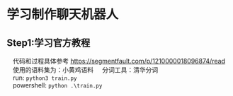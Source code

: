 # 学习制作聊天机器人
## Step1:学习官方教程
&emsp;代码和过程具体参考  https://segmentfault.com/p/1210000018096874/read  
&emsp;使用的语料集为：小黄鸡语料 &nbsp; &nbsp; 分词工具：清华分词  
&emsp;run: ```python3 train.py```  
&emsp;powershell: ```python .\train.py``` 
